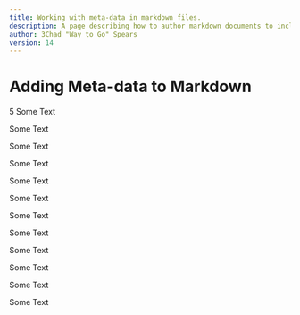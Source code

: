 ```yaml
---
title: Working with meta-data in markdown files.
description: A page describing how to author markdown documents to include meta data....
author: 3Chad "Way to Go" Spears
version: 14
---
```


# Adding Meta-data to Markdown
5
Some Text

Some Text

Some Text

Some Text

Some Text

Some Text

Some Text

Some Text

Some Text

Some Text

Some Text

Some Text
